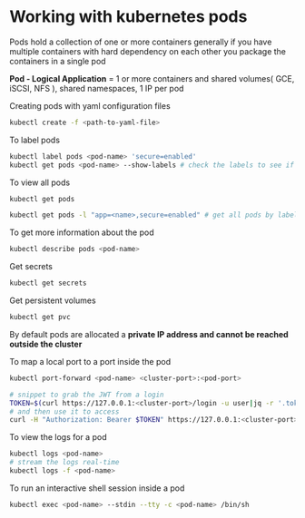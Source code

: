 # Working with kubernetes pods

Pods hold a collection of one or more containers generally if you have multiple containers with hard dependency on each other you package the containers in a single pod

**Pod - Logical Application** = 1 or more containers and shared volumes( GCE, iSCSI, NFS ), shared namespaces, 1 IP per pod

Creating pods with yaml configuration files

```sh
kubectl create -f <path-to-yaml-file>
```

To label pods

```sh
kubectl label pods <pod-name> 'secure=enabled'
kubectl get pods <pod-name> --show-labels # check the labels to see if they have updated
```

To view all pods

```sh
kubectl get pods

kubectl get pods -l "app=<name>,secure=enabled" # get all pods by label
```

To get more information about the pod

```sh
kubectl describe pods <pod-name>
```

Get secrets

```sh
kubectl get secrets
```

Get persistent volumes

```sh
kubectl get pvc
```

By default pods are allocated a **private IP address and cannot be reached outside the cluster**

To map a local port to a port inside the pod

```sh
kubectl port-forward <pod-name> <cluster-port>:<pod-port>

# snippet to grab the JWT from a login
TOKEN=$(curl https://127.0.0.1:<cluster-port>/login -u user|jq -r '.token')
# and then use it to access
curl -H "Authorization: Bearer $TOKEN" https://127.0.0.1:<cluster-port>/secure
```

To view the logs for a pod

```sh
kubectl logs <pod-name>
# stream the logs real-time
kubectl logs -f <pod-name>
```

To run an interactive shell session inside a pod

```sh
kubectl exec <pod-name> --stdin --tty -c <pod-name> /bin/sh
```
